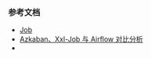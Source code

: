 ### 参考文档

- [Job](https://www.iocoder.cn/Spring-Boot/Job/?self)
- [Azkaban、Xxl-Job 与 Airflow 对比分析](https://my.oschina.net/centychen/blog/3044544)
- 